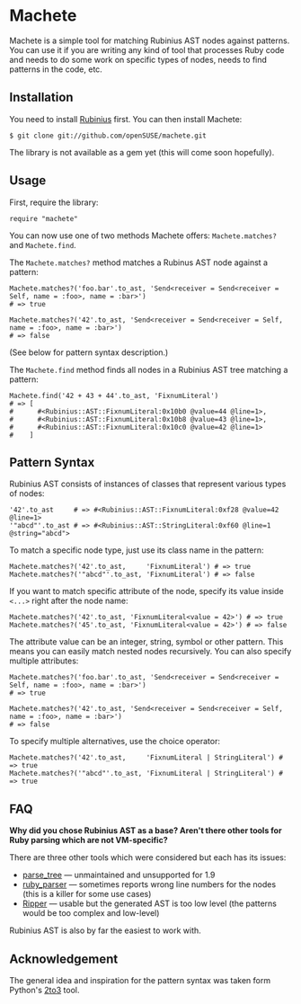 Machete
=======

Machete is a simple tool for matching Rubinius AST nodes against patterns. You can use it if you are writing any kind of tool that processes Ruby code and needs to do some work on specific types of nodes, needs to find patterns in the code, etc.

Installation
------------

You need to install [Rubinius](http://rubini.us/) first. You can then install Machete:

    $ git clone git://github.com/openSUSE/machete.git

The library is not available as a gem yet (this will come soon hopefully).

Usage
-----

First, require the library:

    require "machete"

You can now use one of two methods Machete offers: `Machete.matches?` and `Machete.find`.

The `Machete.matches?` method matches a Rubinus AST node against a pattern:

    Machete.matches?('foo.bar'.to_ast, 'Send<receiver = Send<receiver = Self, name = :foo>, name = :bar>')
    # => true

    Machete.matches?('42'.to_ast, 'Send<receiver = Send<receiver = Self, name = :foo>, name = :bar>')
    # => false

(See below for pattern syntax description.)

The `Machete.find` method finds all nodes in a Rubinius AST tree matching a pattern:

    Machete.find('42 + 43 + 44'.to_ast, 'FixnumLiteral')
    # => [
    #      #<Rubinius::AST::FixnumLiteral:0x10b0 @value=44 @line=1>,
    #      #<Rubinius::AST::FixnumLiteral:0x10b8 @value=43 @line=1>,
    #      #<Rubinius::AST::FixnumLiteral:0x10c0 @value=42 @line=1>
    #    ]

Pattern Syntax
--------------

Rubinius AST consists of instances of classes that represent various types of nodes:

    '42'.to_ast     # => #<Rubinius::AST::FixnumLiteral:0xf28 @value=42 @line=1>
    '"abcd"'.to_ast # => #<Rubinius::AST::StringLiteral:0xf60 @line=1 @string="abcd">

To match a specific node type, just use its class name in the pattern:

    Machete.matches?('42'.to_ast,     'FixnumLiteral') # => true
    Machete.matches?('"abcd"'.to_ast, 'FixnumLiteral') # => false

If you want to match specific attribute of the node, specify its value inside `<...>` right after the node name:

    Machete.matches?('42'.to_ast, 'FixnumLiteral<value = 42>') # => true
    Machete.matches?('45'.to_ast, 'FixnumLiteral<value = 42>') # => false

The attribute value can be an integer, string, symbol or other pattern. This means you can easily match nested nodes recursively. You can also specify multiple attributes:

    Machete.matches?('foo.bar'.to_ast, 'Send<receiver = Send<receiver = Self, name = :foo>, name = :bar>')
    # => true

    Machete.matches?('42'.to_ast, 'Send<receiver = Send<receiver = Self, name = :foo>, name = :bar>')
    # => false

To specify multiple alternatives, use the choice operator:

    Machete.matches?('42'.to_ast,     'FixnumLiteral | StringLiteral') # => true
    Machete.matches?('"abcd"'.to_ast, 'FixnumLiteral | StringLiteral') # => true

FAQ
---

**Why did you chose Rubinius AST as a base? Aren't there other tools for Ruby parsing which are not VM-specific?**

There are three other tools which were considered but each has its issues:

* [parse_tree](http://parsetree.rubyforge.org/) — unmaintained and unsupported for 1.9
* [ruby_parser](http://parsetree.rubyforge.org/) — sometimes reports wrong line numbers for the nodes (this is a killer for some use cases)
* [Ripper](http://rubyforge.org/projects/ripper/) — usable but the generated AST is too low level (the patterns would be too complex and low-level)

Rubinius AST is also by far the easiest to work with.

Acknowledgement
---------------

The general idea and inspiration for the pattern syntax was taken form Python's [2to3](http://docs.python.org/library/2to3.html) tool.
